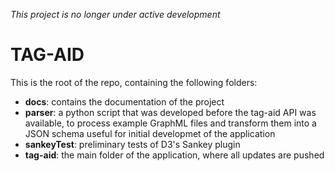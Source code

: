 *This project is no longer under active development*

# TAG-AID

This is the root of the repo, containing the following folders:

* __docs__: contains the documentation of the project
* __parser__: a python script that was developed before the tag-aid API was available, to process example GraphML files and transform them into a JSON schema useful for initial developmet of the application
* __sankeyTest__: preliminary tests of D3's Sankey plugin
* __tag-aid__: the main folder of the application, where all updates are pushed 
